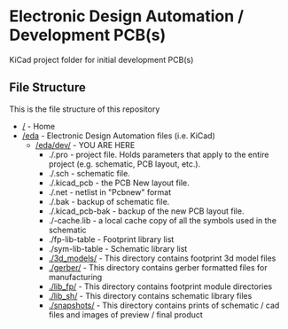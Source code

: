 # Electronic Design Automation / Development PCB(s)

KiCad project folder for initial development PCB(s)

## File Structure

This is the file structure of this repository

* [/](/README.md) - Home
* [/eda](/eda/) - Electronic Design Automation files (i.e. KiCad)
  * [/eda/dev/](/eda/dev/) - YOU ARE HERE
    * ./<filename>.pro - project file. Holds parameters that apply to the entire project (e.g. schematic, PCB layout, etc.).
    * ./<filename>.sch - schematic file.
    * ./<filename>.kicad_pcb - the PCB New layout file.
    * ./<filename>.net - netlist in "Pcbnew" format
    * ./<filename>.bak - backup of schematic file.
    * ./<filename>.kicad_pcb-bak - backup of the new PCB layout file.
    * ./<filename>-cache.lib - a local cache copy of all the symbols used in the schematic
    * ./fp-lib-table - Footprint library list
    * ./sym-lib-table - Schematic library list
    * [./3d_models/](/eda/dev/3d_models/) - This directory contains footprint 3d model files
    * [./gerber/](/eda/dev/gerber/) - This directory contains gerber formatted files for manufacturing
    * [./lib_fp/](/eda/dev/lib_fp/) - This directory contains footprint module directories
    * [./lib_sh/](/eda/dev/lib_sh/) - This directory contains schematic library files
    * [./snapshots/](/eda/dev/snapshots/) - This directory contains prints of schematic / cad files and images of preview / final product
